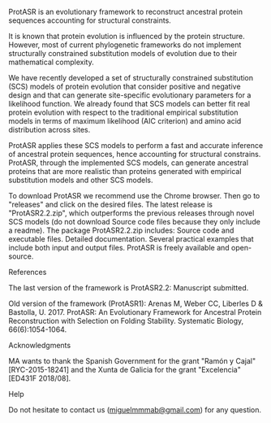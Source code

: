 ProtASR is an evolutionary framework to reconstruct ancestral protein sequences accounting for structural constraints.

It is known that protein evolution is influenced by the protein structure. However, most of current phylogenetic frameworks do not implement structurally constrained substitution models of evolution due to their mathematical complexity.

We have recently developed a set of structurally constrained substitution (SCS) models of protein evolution that consider positive and negative design and that can generate site-specific evolutionary parameters for a likelihood function. We already found that SCS models can better fit real protein evolution with respect to the traditional empirical substitution models in terms of maximum likelihood (AIC criterion) and amino acid distribution across sites.

ProtASR applies these SCS models to perform a fast and accurate inference of ancestral protein sequences, hence accounting for structural constrains. ProtASR, through the implemented SCS models, can generate ancestral proteins that are more realistic than proteins generated with empirical substitution models and other SCS models.

To download ProtASR we recommend use the Chrome browser. Then go to "releases" and click on the desired files. The latest release is "ProtASR2.2.zip", which outperforms the previous releases through novel SCS models (do not download Source code files because they only include a readme). 
The package ProtASR2.2.zip includes: 
  Source code and executable files.
  Detailed documentation.
  Several practical examples that include both input and output files.
ProtASR is freely available and open-source.


References

The last version of the framework is ProtASR2.2: Manuscript submitted.

Old version of the framework (ProtASR1): Arenas M, Weber CC, Liberles D & Bastolla, U. 2017. ProtASR: An Evolutionary Framework for Ancestral Protein Reconstruction with Selection on Folding Stability. Systematic Biology, 66(6):1054-1064.


Acknowledgments

MA wants to thank the Spanish Government for the grant "Ramón y Cajal" [RYC-2015-18241] and the Xunta de Galicia for the grant "Excelencia" [ED431F 2018/08].


Help

Do not hesitate to contact us (miguelmmmab@gmail.com) for any question.
